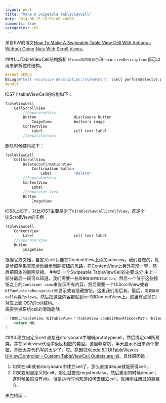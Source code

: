 ```yaml
---
layout: post
title: "Make A Swipeable TableviewCell"
date: 2014-06-25 19:59:06 +0800
comments: true
categories: iOS
---
```

来自RW的博文[How To Make A Swipeable Table View Cell With Actions – Without Going Nuts With Scroll Views](http://www.raywenderlich.com/62435/make-swipeable-table-view-cell-actions-without-going-nuts-scroll-views)。  
<!--more-->
###1.UITableViewCell结构解析
`给view添加背景色`和`recursiveDescription`都可以用来解析控件结构。
```objective-c
#ifdef DEBUG
NSLog(@"Cell recursive description:\n\n%@\n\n", [cell performSelector:@selector(recursiveDescription)]);
#endif
```
iOS7上tableViewCell的结构如下：
```objective-c
TableViewCell
    CellScrollView
        //SeparatorView
        Button                 disclosure button
            ImageView          button's image
        ContentView
            Label              cell text label
        //SeparatorView
```
删除时候结构如下：
```objective-c
TableViewCell
    CellScrollView
        DeleteConfirmationView
            Confirmation Button
                Label          "Delete"
        //SeparatorView
        ContentView
            Label
        //Separator View
        Button
            ImageView
```
iOS8上如下，对比iOS7主要是少了`UITableViewCellScrollView`，这是个UIScrollView的实例：
```objective-c
TableViewCell
    ContentView
        Label                  cell text label
    //SeparatorView
    Button
        ImageView
```
根据官方文档，自定义cell只能在ContentView上添加subview。我们要做的，就是参照苹果实现滑动展示删除按钮的思路，在ContentView上另外实现一套，然后把原本的删除禁掉。
###2.一个Swipeable TableViewCell的必要成分
由上一部分最后一段可以知道，我们需要一些`需要展示的UIButton`，然后一个位于这些按钮之上的`Container view`来显示所有内容，然后需要一个UIScrollView或者`UIPanGestureRecognizer`来显示或者隐藏按钮，这里我们用后者。最后，`需要展示cell内容的views`。然后把这些内容都贴到cell的ContentView上。这里有点拗口，对应上面iOS7的cell结构。  
需要禁掉系统cell的滑动删除：
```objective-c
- (BOOL)tableView:(UITableView *)tableView canEditRowAtIndexPath:(NSIndexPath *)indexPath {
    return NO;
}
```
###3.建立自定义cell
直接在storyboard中编辑prototypecell，然后绑定cell所属类，并在tableview代理中返回相应的类型。这里非常坑，半天显示不出来两个按钮，基础太差代码写的太少了，哎。原因见[Xcode 5.1 UITableView in UIViewController - Custom TableViewCell Outlets are nil](http://stackoverflow.com/questions/22352587/xcode-5-1-uitableview-in-uiviewcontroller-custom-tableviewcell-outlets-are-nil)。具体原因是：  

1. 如果在xib或者storyboard中建立cell了，那么直接deque就能获得cell；
2. 如果要用自定义的cell，那么就要先registerclass，然后重用的时候deque；这时候虽然没有xib，但是运行时也知道如何去建立cell，就用刚注册过的类建立。

未完待续...




















